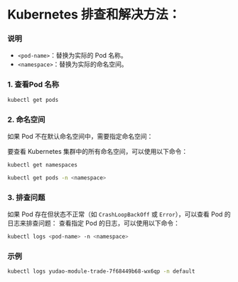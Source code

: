 # Kubernetes 排查和解决方法：

### 说明

- `<pod-name>`：替换为实际的 Pod 名称。
- `<namespace>`：替换为实际的命名空间。

### 1. **查看Pod 名称**

```bash
kubectl get pods
```

### 2. **命名空间**

如果 Pod 不在默认命名空间中，需要指定命名空间：

要查看 Kubernetes 集群中的所有命名空间，可以使用以下命令：

```bash
kubectl get namespaces
```

```bash
kubectl get pods -n <namespace>
```

### 3. **排查问题**

如果 Pod 存在但状态不正常（如 `CrashLoopBackOff` 或 `Error`），可以查看 Pod 的日志来排查问题：
查看指定 Pod 的日志，可以使用以下命令：

```bash
kubectl logs <pod-name> -n <namespace>
```

### 示例

```bash
kubectl logs yudao-module-trade-7f68449b68-wx6qp -n default
```

